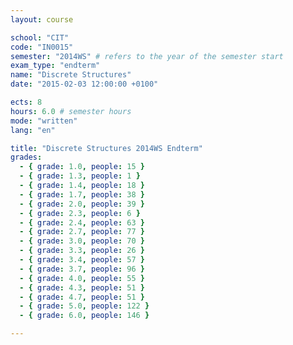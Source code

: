 ```yaml
---
layout: course

school: "CIT"
code: "IN0015"
semester: "2014WS" # refers to the year of the semester start
exam_type: "endterm"
name: "Discrete Structures"
date: "2015-02-03 12:00:00 +0100"

ects: 8
hours: 6.0 # semester hours
mode: "written"
lang: "en"

title: "Discrete Structures 2014WS Endterm"
grades:
  - { grade: 1.0, people: 15 }
  - { grade: 1.3, people: 1 }
  - { grade: 1.4, people: 18 }
  - { grade: 1.7, people: 38 }
  - { grade: 2.0, people: 39 }
  - { grade: 2.3, people: 6 }
  - { grade: 2.4, people: 63 }
  - { grade: 2.7, people: 77 }
  - { grade: 3.0, people: 70 }
  - { grade: 3.3, people: 26 }
  - { grade: 3.4, people: 57 }
  - { grade: 3.7, people: 96 }
  - { grade: 4.0, people: 55 }
  - { grade: 4.3, people: 51 }
  - { grade: 4.7, people: 51 }
  - { grade: 5.0, people: 122 }
  - { grade: 6.0, people: 146 }

---
```



